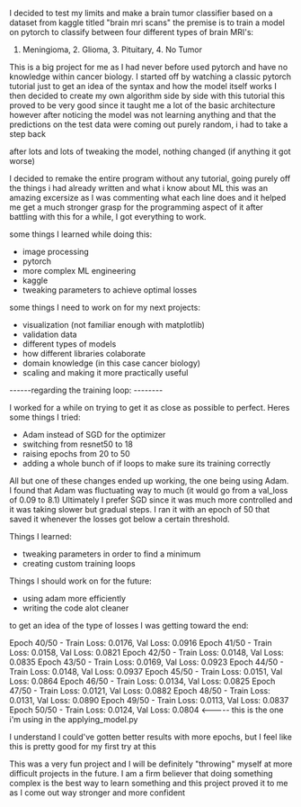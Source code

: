 I decided to test my limits and make a brain tumor classifier based on a dataset from kaggle titled "brain mri scans"
the premise is to train a model on pytorch to classify between four different types of brain MRI's:
1. Meningioma, 2. Glioma, 3. Pituitary, 4. No Tumor

This is a big project for me as I had never before used pytorch and have no knowledge within cancer biology. 
I started off by watching a classic pytorch tutorial just to get an idea of the syntax and how the model itself works
I then decided to create my own algorithm side by side with this tutorial
this proved to be very good since it taught me a lot of the basic architecture
however after noticing the model was not learning anything and that the predictions on the test data were coming out purely random, i had to take a step back

after lots and lots of tweaking the model, nothing changed (if anything it got worse)

I decided to remake the entire program without any tutorial, going purely off the things i had already written and what i know about ML
this was an amazing excersize as I was commenting what each line does and it helped me get a much stronger grasp for the programming aspect of it
after battling with this for a while, I got everything to work.

some things I learned while doing this:
- image processing
- pytorch
- more complex ML engineering
- kaggle
- tweaking parameters to achieve optimal losses

some things I need to work on for my next projects:
- visualization (not familiar enough with matplotlib)
- validation data
- different types of models
- how different libraries colaborate
- domain knowledge (in this case cancer biology)
- scaling and making it more practically useful

------regarding the training loop: --------

I worked for a while on trying to get it as close as possible to perfect. Heres some things I tried:
- Adam instead of SGD for the optimizer
- switching from resnet50 to 18
- raising epochs from 20 to 50
- adding a whole bunch of if loops to make sure its training correctly

All but one of these changes ended up working, the one being using Adam. I found that Adam was fluctuating way to much (it would go from a val_loss of 0.09 to 8.1)
Ultimately I prefer SGD since it was much more controlled and it was taking slower but gradual steps. I ran it with an epoch of 50 that saved it whenever the losses
got below a certain threshold.

Things I learned:
- tweaking parameters in order to find a minimum
- creating custom training loops

Things I should work on for the future:
- using adam more efficiently
- writing the code alot cleaner

to get an idea of the type of losses I was getting toward the end:

Epoch 40/50 - Train Loss: 0.0176, Val Loss: 0.0916
Epoch 41/50 - Train Loss: 0.0158, Val Loss: 0.0821
Epoch 42/50 - Train Loss: 0.0148, Val Loss: 0.0835
Epoch 43/50 - Train Loss: 0.0169, Val Loss: 0.0923
Epoch 44/50 - Train Loss: 0.0148, Val Loss: 0.0937
Epoch 45/50 - Train Loss: 0.0151, Val Loss: 0.0864
Epoch 46/50 - Train Loss: 0.0134, Val Loss: 0.0825
Epoch 47/50 - Train Loss: 0.0121, Val Loss: 0.0882
Epoch 48/50 - Train Loss: 0.0131, Val Loss: 0.0890
Epoch 49/50 - Train Loss: 0.0113, Val Loss: 0.0837
Epoch 50/50 - Train Loss: 0.0124, Val Loss: 0.0804 <----- this is the one i'm using in the applying_model.py

I understand I could've gotten better results with more epochs, but I feel like this is pretty good for my first try at this


This was a very fun project and I will be definitely "throwing" myself at more difficult projects in the future. 
I am a firm believer that doing something complex is the best way to learn something and this project proved it to me as I come out way stronger and more confident
